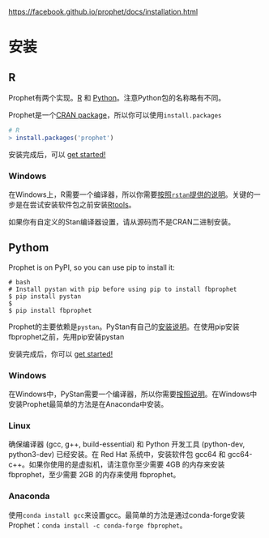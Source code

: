https://facebook.github.io/prophet/docs/installation.html

# 安装

## R

Prophet有两个实现。[R](https://facebook.github.io/prophet/docs/installation.html#installation-in-r) 和 [Python](https://facebook.github.io/prophet/docs/installation.html#installation-in-python)。注意Python包的名称略有不同。



Prophet是一个[CRAN package](https://cran.r-project.org/package=prophet)，所以你可以使用`install.packages`

```R
# R 
> install.packages('prophet') 
```

安装完成后，可以 [get started!](https://facebook.github.io/prophet/docs/quick_start.html#r-api)

### Windows

在Windows上，R需要一个编译器，所以你需要[按照`rstan`提供的说明](https://github.com/stan-dev/rstan/wiki/Installing-RStan-on-Windows)。关键的一步是在尝试安装软件包之前安装[Rtools](http://cran.r-project.org/bin/windows/Rtools/)。

如果你有自定义的Stan编译器设置，请从源码而不是CRAN二进制安装。



## Pythom

Prophet is on PyPI, so you can use pip to install it:

```
# bash 
# Install pystan with pip before using pip to install fbprophet 
$ pip install pystan 
$ 
$ pip install fbprophet 
```

Prophet的主要依赖是`pystan`。PyStan有自己的[安装说明](http://pystan.readthedocs.io/en/latest/installation_beginner.html)。在使用pip安装fbprophet之前，先用pip安装pystan

安装完成后，你可以 [get started!](https://facebook.github.io/prophet/docs/quick_start.html#python-api)

### Windows

在Windows中，PyStan需要一个编译器，所以你需要[按照说明](http://pystan.readthedocs.io/en/latest/windows.html)。在Windows中安装Prophet最简单的方法是在Anaconda中安装。

### Linux

确保编译器 (gcc, g++, build-essential) 和 Python 开发工具 (python-dev, python3-dev) 已经安装。在 Red Hat 系统中，安装软件包 gcc64 和 gcc64-c++。如果你使用的是虚拟机，请注意你至少需要 4GB 的内存来安装 fbprophet，至少需要 2GB 的内存来使用 fbprophet。

### Anaconda

使用`conda install gcc`来设置gcc。最简单的方法是通过conda-forge安装Prophet：`conda install -c conda-forge fbprophet`。
